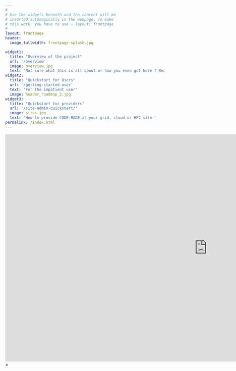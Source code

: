 ```yaml
---
#
# Use the widgets beneath and the content will be
# inserted automagically in the webpage. To make
# this work, you have to use › layout: frontpage
#
layout: frontpage
header:
  image_fullwidth: frontpage-splash.jpg

widget1:
  title: "Overview of the project"
  url: '/overview'
  image: overview.jpg
  text: 'Not sure what this is all about or how you even got here ? Read this first'
widget2:
  title: "Quickstart for Users"
  url: '/getting-started-user'
  text: 'For the impatient user'
  image: header_roadmap_2.jpg
widget3:
  title: "Quickstart for providers"
  url: '/site-admin-quickstart/'
  image: sites.jpg
  text: 'How to provide CODE-RADE at your grid, cloud or HPC site.'
permalink: /index.html
---
```

<div id="header-home">
    <div class="row">
        <div class="small-12 columns">
        </div><!-- /.medium-4.columns -->
    </div><!-- /.row -->
</div><!-- /#header-home -->

<div id="videoModal" class="reveal-modal large" data-reveal="">
  <div class="flex-video widescreen vimeo" style="display: block;">
    <iframe width="1280" height="720" src="https://www.youtube.com/embed/3b5zCFSmVvU" frameborder="0" allowfullscreen></iframe>
  </div>
  <a class="close-reveal-modal">&#215;</a>
</div>
